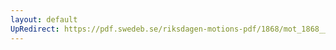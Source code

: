 ```yaml
---
layout: default
UpRedirect: https://pdf.swedeb.se/riksdagen-motions-pdf/1868/mot_1868__ak__00332/mot_1868__ak__00332_002.pdf
---
```

